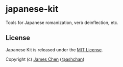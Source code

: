 japanese-kit
===================

Tools for Japanese romanization, verb deinflection, etc.

## License

Japanese Kit is released under the [MIT License](http://jameschen.mit-license.org/license.html).

Copyright (c) [James Chen](http://ashchan.com/) ([@ashchan](http://twitter.com/ashchan))
